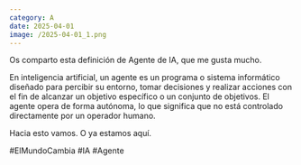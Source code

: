 ```yaml
--- 
category: A 
date: 2025-04-01 
image: /2025-04-01_1.png 
--- 
```


Os comparto esta definición de Agente de IA, que me gusta mucho. 

En inteligencia artificial, un agente es un programa o sistema informático diseñado para percibir su entorno, tomar decisiones y realizar acciones con el fin de alcanzar un objetivo específico o un conjunto de objetivos. El agente opera de forma autónoma, lo que significa que no está controlado directamente por un operador humano.

Hacia esto vamos. O ya estamos aquí.

#ElMundoCambia #IA #Agente